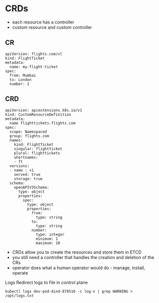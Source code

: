 # CRDs
- each resource has a controller
- custom resource and custom controller

## CR
```
apiVersion: flights.com/vl
kind: FlightTicket
metadata:
  name: my-flight-ticket
spec:
  from: Mumbai
  to: London
  number: 2
```

## CRD
```
apiVersion: apiextensions.k8s.io/v1
kind: CustomResourceDefinition
metadata:
  name flighttickets.flights.com
spec:
  scope: Namespaced
  group: flights.com
  names:
    kind: FlightTicket
    singular: flightticket
    plural: flighttickets
    shortnames:
    - ft
  versions:
  - name : v1
    served: true
    storage: true
  schema:
    openAPIV3Schema:
      type: object
      properties:
        spec:
          type: object
          properties:
            from:
              type: string
            to:
              type: string
            number:
              type: integer
              minimum: 1
              maximum: 10
```

- CRDs allow you to create the resources and store them in ETCD
- you still need a controller that handles the creation and deletion of the CRs
- operator does what a human operator would do - manage, install, operate

Logs
Redirect logs to file in control plane
```
kubectl logs dev-pod-dind-878516 -c log-x | grep WARNING > /opt/logs.txt
```
